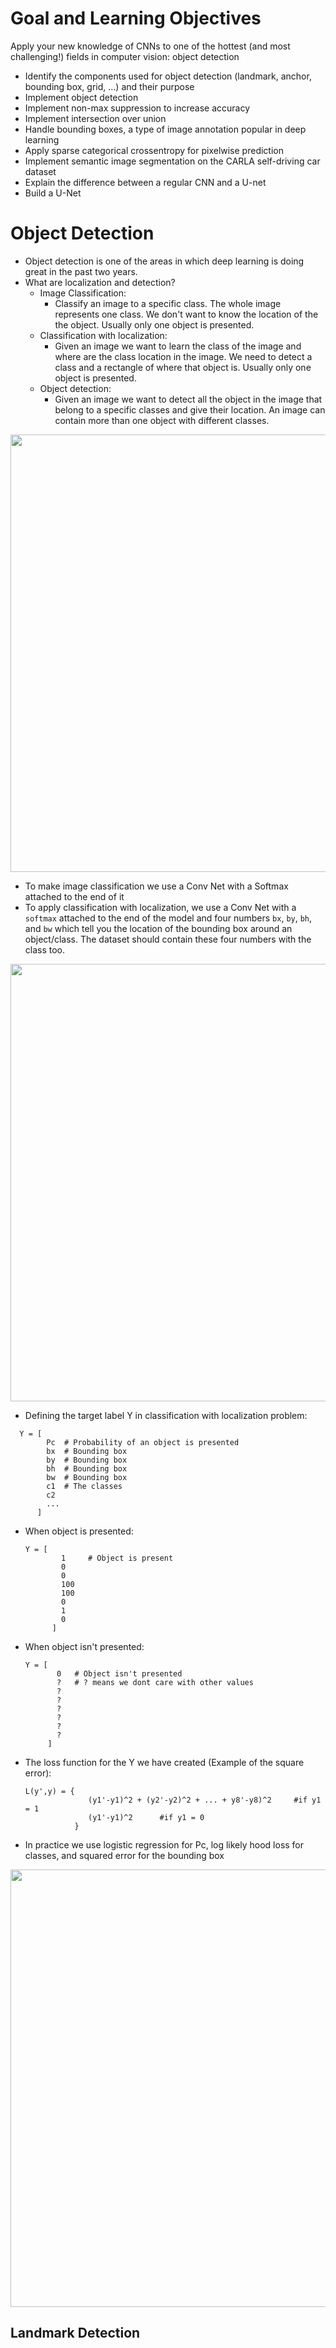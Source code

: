 # Goal and Learning Objectives
Apply your new knowledge of CNNs to one of the hottest (and most challenging!) fields in computer vision: object detection
* Identify the components used for object detection (landmark, anchor, bounding box, grid, ...) and their purpose
* Implement object detection
* Implement non-max suppression to increase accuracy
* Implement intersection over union
* Handle bounding boxes, a type of image annotation popular in deep learning
* Apply sparse categorical crossentropy for pixelwise prediction
* Implement semantic image segmentation on the CARLA self-driving car dataset
* Explain the difference between a regular CNN and a U-net
* Build a U-Net

# Object Detection
* Object detection is one of the areas in which deep learning is doing great in the past two years.
* What are localization and detection?
  * Image Classification:
    * Classify an image to a specific class. The whole image represents one class. We don't want to know the location of the the object. Usually only one object is presented.
  * Classification with localization:
    * Given an image we want to learn the class of the image and where are the class location in the image. We need to detect a class and a rectangle of where that object is. Usually only one object is presented.
  * Object detection:
    * Given an image we want to detect all the object in the image that belong to a specific classes and give their location. An image can contain more than one object with different classes.

<img src="https://github.com/mauritsvzb/DeepLearning.AI-Deep-Learning-Specialization/assets/13508894/10a3361f-ac7b-404a-ad27-8e15f6e4cfe3.png" width="700" />

* To make image classification we use a Conv Net with a Softmax attached to the end of it
* To apply classification with localization, we use a Conv Net with a `softmax` attached to the end of the model and four numbers `bx`, `by`, `bh`, and `bw` which tell you the location of the bounding box around an object/class. The dataset should contain these four numbers with the class too.

<img src="https://github.com/mauritsvzb/DeepLearning.AI-Deep-Learning-Specialization/assets/13508894/f43a051a-87ba-4f3d-9e74-696fe4716b88.png" width="700" />

* Defining the target label Y in classification with localization problem:
```{python}
  Y = [
        Pc  # Probability of an object is presented
        bx  # Bounding box
        by  # Bounding box
        bh  # Bounding box
        bw  # Bounding box
        c1  # The classes
        c2
        ...
      ]
```
  * When object is presented:
    ```{python}
    Y = [
            1     # Object is present
            0
            0
            100
            100
            0
            1
            0
          ]
    ```
  * When object isn't presented:
    ```{python}
    Y = [
           0   # Object isn't presented
           ?   # ? means we dont care with other values
           ?
           ?
           ?
           ?
           ?
           ?
         ]
    ```

* The loss function for the Y we have created (Example of the square error):
  ```{python}
  L(y',y) = {
                (y1'-y1)^2 + (y2'-y2)^2 + ... + y8'-y8)^2     #if y1 = 1
                (y1'-y1)^2      #if y1 = 0
             }
  ```

* In practice we use logistic regression for Pc, log likely hood loss for classes, and squared error for the bounding box

<img src="https://github.com/mauritsvzb/DeepLearning.AI-Deep-Learning-Specialization/assets/13508894/a03fdcaa-fcaa-46e2-b056-b275c435b988.png" width="700" />

## Landmark Detection

